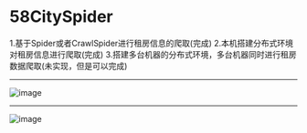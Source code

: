 # 58CitySpider
1.基于Spider或者CrawlSpider进行租房信息的爬取(完成)
2.本机搭建分布式环境对租房信息进行爬取(完成)
3.搭建多台机器的分布式环境，多台机器同时进行租房数据爬取(未实现，但是可以完成)

------------------------------------------------------------------------------
![image]()

-------------------------------------------------------------------------------

![image]()
